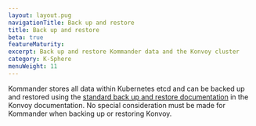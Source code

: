```yaml
---
layout: layout.pug
navigationTitle: Back up and restore
title: Back up and restore
beta: true
featureMaturity:
excerpt: Back up and restore Kommander data and the Konvoy cluster
category: K-Sphere
menuWeight: 11
---
```


Kommander stores all data within Kubernetes etcd and can be backed up and restored using the [standard back up and restore documentation](/ksphere/konvoy/latest/backup) in the Konvoy documentation. No special consideration must be made for Kommander when backing up or restoring Konvoy.
